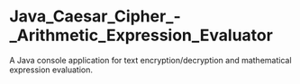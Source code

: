# Java_Caesar_Cipher_-_Arithmetic_Expression_Evaluator
A Java console application for text encryption/decryption and mathematical expression evaluation.
